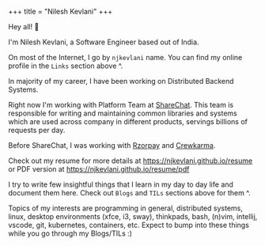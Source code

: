 +++
title = "Nilesh Kevlani"
+++

Hey all! :wave:

I'm Nilesh Kevlani, a Software Engineer based out of India.

On most of the Internet, I go by `njkevlani` name. You can find my online profile in the `Links` section above ^.

In majority of my career, I have been working on Distributed Backend Systems.

Right now I'm working with Platform Team at [ShareChat](https://sharechat.com). This team is responsible for writing and maintaining common libraries and systems which are used across company in different products, servings billions of requests per day.

Before ShareChat, I was working with [Rzorpay](https://razorpay.com) and [Crewkarma](https://crewkarma.com).

Check out my resume for more details at https://njkevlani.github.io/resume or PDF version at https://njkevlani.github.io/resume/pdf

I try to write few insightful things that I learn in my day to day life and document them here. Check out `Blogs` and `TILs` sections above for them ^.

Topics of my interests are programming in general, distributed systems, linux, desktop environments (xfce, i3, sway), thinkpads, bash, (n)vim, intellij, vscode, git, kubernetes, containers, etc. Expect to bump into these things while you go through my Blogs/TILs :)
